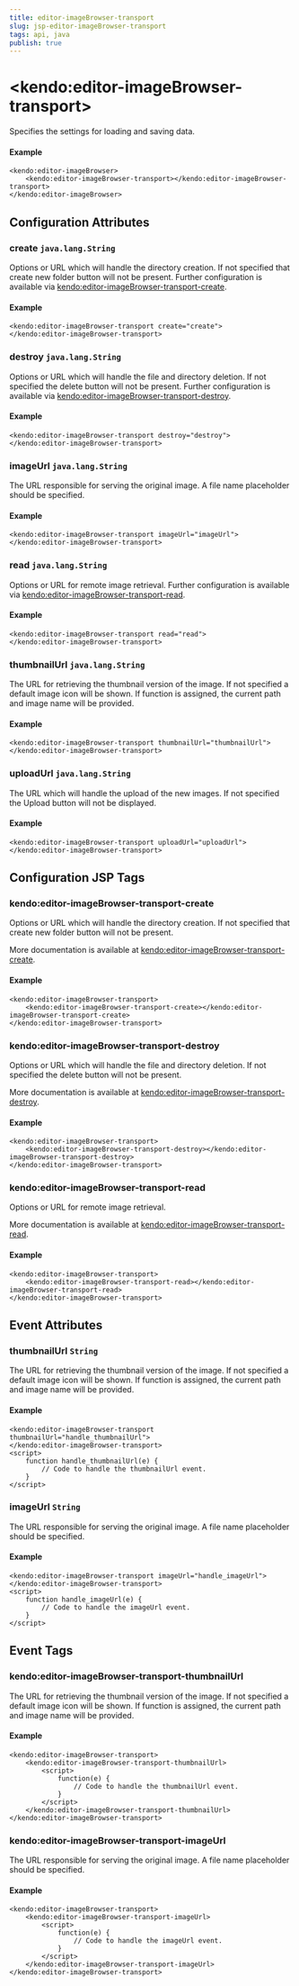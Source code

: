 ```yaml
---
title: editor-imageBrowser-transport
slug: jsp-editor-imageBrowser-transport
tags: api, java
publish: true
---
```


# \<kendo:editor-imageBrowser-transport\>

Specifies the settings for loading and saving data.

#### Example
    <kendo:editor-imageBrowser>
        <kendo:editor-imageBrowser-transport></kendo:editor-imageBrowser-transport>
    </kendo:editor-imageBrowser>

## Configuration Attributes

### create `java.lang.String`

Options or URL which will handle the directory creation. If not specified that create new folder button will not be present. Further configuration is available via [kendo:editor-imageBrowser-transport-create](#kendo-editor-imageBrowser-transport-create). 

#### Example
    <kendo:editor-imageBrowser-transport create="create">
    </kendo:editor-imageBrowser-transport>

### destroy `java.lang.String`

Options or URL which will handle the file and directory deletion. If not specified the delete button will not be present. Further configuration is available via [kendo:editor-imageBrowser-transport-destroy](#kendo-editor-imageBrowser-transport-destroy). 

#### Example
    <kendo:editor-imageBrowser-transport destroy="destroy">
    </kendo:editor-imageBrowser-transport>

### imageUrl `java.lang.String`

The URL responsible for serving the original image. A file name placeholder should be specified.

#### Example
    <kendo:editor-imageBrowser-transport imageUrl="imageUrl">
    </kendo:editor-imageBrowser-transport>

### read `java.lang.String`

Options or URL for remote image retrieval. Further configuration is available via [kendo:editor-imageBrowser-transport-read](#kendo-editor-imageBrowser-transport-read). 

#### Example
    <kendo:editor-imageBrowser-transport read="read">
    </kendo:editor-imageBrowser-transport>

### thumbnailUrl `java.lang.String`

The URL for retrieving the thumbnail version of the image. If not specified a default image icon will be shown.
If function is assigned, the current path and image name will be provided.

#### Example
    <kendo:editor-imageBrowser-transport thumbnailUrl="thumbnailUrl">
    </kendo:editor-imageBrowser-transport>

### uploadUrl `java.lang.String`

The URL which will handle the upload of the new images. If not specified the Upload button will not be displayed.

#### Example
    <kendo:editor-imageBrowser-transport uploadUrl="uploadUrl">
    </kendo:editor-imageBrowser-transport>


##  Configuration JSP Tags

### kendo:editor-imageBrowser-transport-create

Options or URL which will handle the directory creation. If not specified that create new folder button will not be present.

More documentation is available at [kendo:editor-imageBrowser-transport-create](editor/imagebrowser-transport-create).

#### Example

    <kendo:editor-imageBrowser-transport>
        <kendo:editor-imageBrowser-transport-create></kendo:editor-imageBrowser-transport-create>
    </kendo:editor-imageBrowser-transport>

### kendo:editor-imageBrowser-transport-destroy

Options or URL which will handle the file and directory deletion. If not specified the delete button will not be present.

More documentation is available at [kendo:editor-imageBrowser-transport-destroy](editor/imagebrowser-transport-destroy).

#### Example

    <kendo:editor-imageBrowser-transport>
        <kendo:editor-imageBrowser-transport-destroy></kendo:editor-imageBrowser-transport-destroy>
    </kendo:editor-imageBrowser-transport>

### kendo:editor-imageBrowser-transport-read

Options or URL for remote image retrieval.

More documentation is available at [kendo:editor-imageBrowser-transport-read](editor/imagebrowser-transport-read).

#### Example

    <kendo:editor-imageBrowser-transport>
        <kendo:editor-imageBrowser-transport-read></kendo:editor-imageBrowser-transport-read>
    </kendo:editor-imageBrowser-transport>


## Event Attributes

### thumbnailUrl `String`

The URL for retrieving the thumbnail version of the image. If not specified a default image icon will be shown.
If function is assigned, the current path and image name will be provided.


#### Example
    <kendo:editor-imageBrowser-transport thumbnailUrl="handle_thumbnailUrl">
    </kendo:editor-imageBrowser-transport>
    <script>
        function handle_thumbnailUrl(e) {
            // Code to handle the thumbnailUrl event.
        }
    </script>

### imageUrl `String`

The URL responsible for serving the original image. A file name placeholder should be specified.


#### Example
    <kendo:editor-imageBrowser-transport imageUrl="handle_imageUrl">
    </kendo:editor-imageBrowser-transport>
    <script>
        function handle_imageUrl(e) {
            // Code to handle the imageUrl event.
        }
    </script>

## Event Tags

### kendo:editor-imageBrowser-transport-thumbnailUrl

The URL for retrieving the thumbnail version of the image. If not specified a default image icon will be shown.
If function is assigned, the current path and image name will be provided.


#### Example
    <kendo:editor-imageBrowser-transport>
        <kendo:editor-imageBrowser-transport-thumbnailUrl>
            <script>
                function(e) {
                    // Code to handle the thumbnailUrl event.
                }
            </script>
        </kendo:editor-imageBrowser-transport-thumbnailUrl>
    </kendo:editor-imageBrowser-transport>

### kendo:editor-imageBrowser-transport-imageUrl

The URL responsible for serving the original image. A file name placeholder should be specified.


#### Example
    <kendo:editor-imageBrowser-transport>
        <kendo:editor-imageBrowser-transport-imageUrl>
            <script>
                function(e) {
                    // Code to handle the imageUrl event.
                }
            </script>
        </kendo:editor-imageBrowser-transport-imageUrl>
    </kendo:editor-imageBrowser-transport>

 
